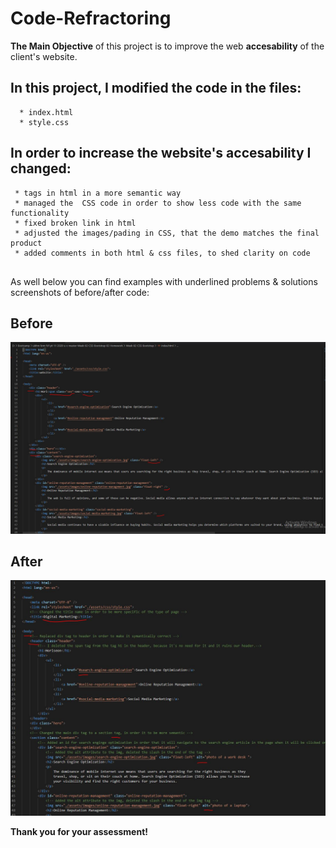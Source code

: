 # Code-Refractoring
**The Main Objective** of this project is to improve the web **accesability** of the client's website.

## In this project, I modified the code in the files:

```
  * index.html
  * style.css
```

## In order to increase the website's accesability I changed:

```
 * tags in html in a more semantic way
 * managed the  CSS code in order to show less code with the same functionality
 * fixed broken link in html
 * adjusted the images/pading in CSS, that the demo matches the final product
 * added comments in both html & css files, to shed clarity on code
  
```
As well below you can find examples with underlined problems & solutions screenshots of before/after code:

## Before

![before](assets/before.jpg)

## After

![after](assets/after.jpg)

**Thank you for your assessment!**
